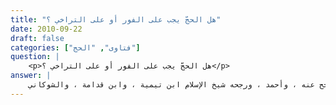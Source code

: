 ```yaml
---
title: "هل الحجّ يجب على الفور أو على التراخي ؟"
date: 2010-09-22
draft: false
categories: ["فتاوى", "الحج"]
question: |
    <p>هل الحجّ يجب على الفور أو على التراخي ؟</p>
answer: |
    الراجح أن وجوب الحجّ على الفور ، وإليه ذهب الأئمة أبو حنيفة في أصح الروايتين عنه وأبو يوسف  ، ومالك في الراجح عنه ، وأحمد ، ورجحه شيخ الإسلام ابن تيمية ، وابن قدامة ، والشوكاني .  <BR>ودليل الفورية ما يأتي : <BR>الدليل الأول : قال الله تعالى : ﴿ وَلِلّهِ عَلَى النَّاسِ حجّ الْبَيْتِ مَنِ اسْتَطَاعَ إِلَيْهِ سَبِيلاً وَمَن كَفَرَ فَأن الله غَنِيٌّ عَنِ الْعَالَمِينَ ﴾ سورة آل عمران : 97 .  <BR>وهذا أمر والأصل فيه أنه للوجوب و الفور ، كما هو مقرر عند جمهور علماء أصول الفقه . <BR>الدليل الثاني : عَنِ ابْنِ عَبَّاسٍ – رضي الله عنهما   قال : قال النبي صلى الله عليه وسلم: (( مَنْ أَرَادَ الْحَجَّ فَلْيَتَعَجَّلْ فَإِنَّهُ قَدْ يَمْرَضُ المَرِيضُ ، وَتَضِلُّ الضَّالَّةُ ، وَتَعْرِضُ الْحَاجَةُ ))(رواه أبو داود رقم الحديث (1732) ، وابن ماحه رقم الحديث (2833) واللفظ له . ينظر : صحيح أبي داود رقـم الحديث (1524) ، وصحيح ابن ماجـه رقـم الحديث (2331)  ) . <BR>قال شيخ الإسلام ابن تيمية في شرح العمدة (2/207) : (وأمره بالتعجيل من أراده لا يمنع الوجوب فإن إرادة الواجب واجبة ، كما قال تعالى : ﴿لِمَن شَاء مِنكُمْ أَن يَسْتَقِيمَ ﴾ سورة التكوير : 28 . ويجب عليه أن يريده ويعزم عليه حين وجوبه عليه  ) .  <BR>الدليل الثالث : عَنِ ابْنِ عَبَّاسٍ  – رضي الله عنهما   قَالَ : قَالَ رَسُولُ اللهِ صلى الله عليه وسلم : ((تَعْجَّلُوا إِلَى الْحَجِّ   يَعْنِي الْفَرِيضَةَ   فَإِنَّ أَحَدَكُمْ لاَ يَدْرِي مَا يَعْرِضُ لَهُ ))(رواه أحمد في المسند رقم الحديث (2869) وهو حديث حسن . ينظر : الإرواء رقم الحديث (990) ).  <BR>الدليل الرابع: عن الْحَجَّاجِ بْنَ عَمْرٍو الأَنْصَارِيِ – رضي الله عنه    قَالَ : قَالَ رَسُولُ اللهِ صلى الله عليه وسلم : (( مَنْ كُسِرَ أَوْ عَرِجَ فَقَدْ حَلَّ وَعَلَيْهِ الْحَجُّ مِنْ قَابِلٍ))(رواه أبو داود رقم الحديث (1862) ، والنسائي رقم الحديث (2861) ، وابن ماجه رقم الحديث (3077) . ينظر : صحيح أبي داود رقم الحديث (1639)  ) . <BR>قال الشوكاني في نيل الأوطار (4/337)  : ( لو كان على التراخي لم يعيّن العام المقبل). <BR>الدليل الخامس : الحجّ على الفور هو المستقر عند السلف ، عن عمر بن خطاب – رضي الله عنه    قال : (( لقد هممت أن أبعث رجالاً فينظروا كلّ رجل ذا جَدَّةٍ – أي صاحب غنى – لم يحجّ فيضربوا عليه الجزية ما هم بمسلمين ما هم بمسلمين ))(قال الحافظ في التلخيص (2/237) : رواه سعيد بن منصور من طريق صحيح  ) . <BR>قال شيخ الإسلام ابن تيمية في شرح العمدة (2/215)  : ( وهذا قاله عمر ولم يخالفه مخالف من الصحابة ، ولولا أن وجوبه على الفور لم يجعل تركه شعاراً للكفر ) . <BR> والله أعلم . <BR> ينظر : الهداية (1/132) ، والبناية شرح الهداية (4/141) ، والفتاوى الولواجية (1/254) ، وبدائع الصنائع (2/119) ، وشرح فتح القدير (2/417) ، وحاشية ابن عابدين (3/403) ، والإيضاح (1/235) ، وحاشية الطحطاوي ص (727) وحاشية الدسوقي (2/3) ، والشرح الكبير (1/411) ، وبداية المجتهد (3/259) ، ومواهب الجليل (3/420) ، وشرح الزرقاني (2/407) وكتاب المنور ص (220) ، والإنصاف (3/365) ، وكشاف القناع (2/389) ، والإقناع (1/543) ، والمبدع (3/89) وشرح العمدة (2/198) والاختيارات الفقهية (1/580) ونيل الأوطار (4/363) .
---
```


